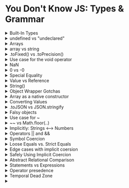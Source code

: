 # You Don't Know JS: Types & Grammar

<details>
<summary>Built-In Types</summary>

JavaScript defines seven built-in types:

- null
- undefined
- boolean
- number
- string
- object
- symbol -- added in ES6!

Note: All of these types except object are called "primitives".

```
typeof undefined     === "undefined"; // true
typeof true          === "boolean";   // true
typeof 42            === "number";    // true
typeof "42"          === "string";    // true
typeof { life: 42 }  === "object";    // true

// added in ES6!
typeof Symbol()      === "symbol";    // true

typeof null === "object"; // true
```

If you want to test for a null value using its type, you need a compound condition:

```
var a = null;

(!a && typeof a === "object"); // true
```

</details>

<details>
<summary>undefined vs "undeclared"</summary>
  
Many developers will assume "undefined" and "undeclared" are roughly the same thing, but in JavaScript, they're quite different. undefined is a value that a declared variable can hold. "Undeclared" means a variable has never been declared.
  
```
var a;

a; // undefined
b; // ReferenceError: b is not defined
```

The typeof operator returns "undefined" even for "undeclared" (or "not defined") variables. Notice that there was no error thrown when we executed typeof b, even though b is an undeclared variable. This is a special safety guard in the behavior of typeof:
  
```
var a;

typeof a; // "undefined"

typeof b; // "undefined"
```

JavaScript unfortunately kind of conflates these two terms, not only in its error messages ("ReferenceError: a is not defined") but also in the return values of typeof, which is "undefined" for both cases.

However, the safety guard (preventing an error) on typeof when used against an undeclared variable can be helpful in certain cases.
</details>

<details>
<summary>Arrays</summary>
  
arrays are numerically indexed (as you'd expect), but the tricky thing is that they also are objects that can have string keys/properties added to them (but which don't count toward the length of the array):
  
```
var a = [ ];

a[0] = 1;
a["foobar"] = 2;

a.length;		// 1
a["foobar"];	// 2
a.foobar;		// 2
```
  
However, a gotcha to be aware of is that if a string value intended as a key can be coerced to a standard base-10 number, then it is assumed that you wanted to use it as a number index rather than as a string key!
  
```
var a = [ ];

a["13"] = 42;

a.length; // 14
```
</details>


<details>
<summary>array vs string</summary>
JavaScript strings are immutable, while arrays are quite mutable:
  
```
a[1] = "O";
b[1] = "O";

a; // "foo"
b; // ["f","O","o"]
```

A further consequence of immutable strings is that none of the string methods that alter its contents can modify in-place, but rather must create and return new strings. By contrast, many of the methods that change array contents actually do modify in-place:
  
```
c = a.toUpperCase();
a === c;	// false
a;			// "foo"
c;			// "FOO"

b.push( "!" );
b;			// ["f","O","o","!"]
```
  

</details>

<details>
<summary>.toFixed() vs .toPrecision()</summary>
  
```
var a = 42.59;

a.toFixed( 0 ); // "43"
a.toFixed( 1 ); // "42.6"
a.toFixed( 2 ); // "42.59"
a.toFixed( 3 ); // "42.590"
a.toFixed( 4 ); // "42.5900"
```
  
```
var a = 42.59;

a.toPrecision( 1 ); // "4e+1"
a.toPrecision( 2 ); // "43"
a.toPrecision( 3 ); // "42.6"
a.toPrecision( 4 ); // "42.59"
a.toPrecision( 5 ); // "42.590"
a.toPrecision( 6 ); // "42.5900"
```

But you have to be careful with the . operator. Since . is a valid numeric character, it will first be interpreted as part of the number literal, if possible, instead of being interpreted as a property accessor:
  
```
// invalid syntax:
42.toFixed( 3 );	// SyntaxError

// these are all valid:
(42).toFixed( 3 );	// "42.000"
0.42.toFixed( 3 );	// "0.420"
42..toFixed( 3 );	// "42.000"
```

</details>

<details>
<summary>Use case for the void operator</summary>

But the void operator can be useful in a few other circumstances, if you need to ensure that an expression has no result value (even if it has side effects).

For example:
  
```
  function doSomething() {
	// note: `APP.ready` is provided by our application
	if (!APP.ready) {
		// try again later
		return void setTimeout( doSomething, 100 );
	}

	var result;

	// do some other stuff
	return result;
}

// were we able to do it right away?
if (doSomething()) {
	// handle next tasks right away
}
  ```
  
  Here, the setTimeout(..) function returns a numeric value (the unique identifier of the timer interval, if you wanted to cancel it), but we want to void that out so that the return value of our function doesn't give a false-positive with the if statement.

Many devs prefer to just do these actions separately, which works the same but doesn't use the void operator:
  
  ```
  if (!APP.ready) {
	// try again later
	setTimeout( doSomething, 100 );
	return;
}
  ```
  
  In general, if there's ever a place where a value exists (from some expression) and you'd find it useful for the value to be undefined instead, use the void operator. That probably won't be terribly common in your programs, but in the rare cases you do need it, it can be quite helpful.
</details>

<details>
<summary>NaN</summary>
  
  In other words: "the type of not-a-number is 'number'!"
  ```
  var a = 2 / "foo";		// NaN

typeof a === "number";	// true
  ```
  
  The isNaN(..) utility has a fatal flaw. It appears it tried to take the meaning of NaN ("Not a Number") too literally -- that its job is basically: "test if the thing passed in is either not a number or is a number." But that's not quite accurate.
  
  ```
  var a = 2 / "foo";
var b = "foo";

a; // NaN
b; // "foo"

window.isNaN( a ); // true
window.isNaN( b ); // true -- ouch!
  ```
  
  Clearly, "foo" is literally not a number, but it's definitely not the NaN value either! This bug has been in JS since the very beginning (over 19 years of ouch).
  
  As of ES6, finally a replacement utility has been provided: Number.isNaN(..).
  
</details>


<details>
<summary>0 vs -0</summary>

If you want to distinguish a -0 from a 0 in your code, you can't just rely on what the developer console outputs, so you're going to have to be a bit more clever:

```

function isNegZero(n) {
n = Number( n );
return (n === 0) && (1 / n === -Infinity);
}

isNegZero( -0 ); // true
isNegZero( 0 / -3 );  // true
isNegZero( 0 );	// false

```
	
Now, why do we need a negative zero, besides academic trivia?

There are certain applications where developers use the magnitude of a value to represent one piece of information (like speed of movement per animation frame) and the sign of that number to represent another piece of information (like the direction of that movement).

In those applications, as one example, if a variable arrives at zero and it loses its sign, then you would lose the information of what direction it was moving in before it arrived at zero. Preserving the sign of the zero prevents potentially unwanted information loss.

</details>

<details>
<summary>Special Equality</summary>
	
As we saw above, the NaN value and the -0 value have special behavior when it comes to equality comparison. NaN is never equal to itself, so you have to use ES6's Number.isNaN(..) (or a polyfill). Similarly, -0 lies and pretends that it's equal (even === strict equal -- see Chapter 4) to regular positive 0, so you have to use the somewhat hackish isNegZero(..) utility we suggested above.

As of ES6, there's a new utility that can be used to test two values for absolute equality, without any of these exceptions. It's called Object.is(..):
	
```

var a = 2 / "foo";
var b = -3 * 0;

Object.is( a, NaN );  // true
Object.is( b, -0 );  // true

Object.is( b, 0 );  // false

```

</details>

<details>
<summary>Value vs Reference</summary>

```
function foo(x) {
x.push( 4 );
x; // [1,2,3,4]

// later
x = [4,5,6];
x.push( 7 );
x; // [4,5,6,7]
}

var a = [1,2,3];

foo( a );

a; // [1,2,3,4]  not  [4,5,6,7]

```

When we pass in the argument a, it assigns a copy of the a reference to x. x and a are separate references pointing at the same [1,2,3] value. Now, inside the function, we can use that reference to mutate the value itself (push(4)). But when we make the assignment x = [4,5,6], this is in no way affecting where the initial reference a is pointing -- still points at the (now modified) [1,2,3,4] value.

</details>

<details>
<summary>String()</summary>

```

var a = new String( "abc" );

typeof a; // "object" ... not "String"

a instanceof String; // true

Object.prototype.toString.call( a ); // "[object String]"

```

The point is, new String("abc") creates a string wrapper object around "abc", not just the primitive "abc" value itself.

</details>

<details>
<summary>Object Wrapper Gotchas</summary>

There are some gotchas with using the object wrappers directly that you should be aware of if you do choose to ever use them.

For example, consider Boolean wrapped values:

```

var a = new Boolean( false );

if (!a) {
	console.log( "Oops" ); // never runs
}

```

The problem is that you've created an object wrapper around the false value, but objects themselves are "truthy" (see Chapter 4), so using the object behaves oppositely to using the underlying false value itself, which is quite contrary to normal expectation.

If you want to manually box a primitive value, you can use the Object(..) function (no new keyword):

```

var a = "abc";
var b = new String( a );
var c = Object( a );

typeof a; // "string"
typeof b; // "object"
typeof c; // "object"

b instanceof String; // true
c instanceof String; // true

Object.prototype.toString.call( b ); // "[object String]"
Object.prototype.toString.call( c ); // "[object String]"

```

Again, using the boxed object wrapper directly (like b and c above) is usually discouraged, but there may be some rare occasions you'll run into where they may be useful.

</details>

<details>
<summary>Array as a native constructor</summary>

So, if you wanted to actually create an array of actual undefined values (not just "empty slots"), how could you do it (besides manually)?

```

var a = Array.apply( null, { length: 3 } );
a; // [ undefined, undefined, undefined ]

```

Confused? Yeah. Here's roughly how it works.

apply(..) is a utility available to all functions, which calls the function it's used with but in a special way.

The first argument is a this object binding (covered in the this & Object Prototypes title of this series), which we don't care about here, so we set it to null. The second argument is supposed to be an array (or something like an array -- aka an "array-like object"). The contents of this "array" are "spread" out as arguments to the function in question.

So, Array.apply(..) is calling the Array(..) function and spreading out the values (of the { length: 3 } object value) as its arguments.

Inside of apply(..), we can envision there's another for loop (kinda like join(..) from above) that goes from 0 up to, but not including, length (3 in our case).

For each index, it retrieves that key from the object. So if the array-object parameter was named arr internally inside of the apply(..) function, the property access would effectively be arr[0], arr[1], and arr[2]. Of course, none of those properties exist on the { length: 3 } object value, so all three of those property accesses would return the value undefined.

In other words, it ends up calling Array(..) basically like this: Array(undefined,undefined,undefined), which is how we end up with an array filled with undefined values, and not just those (crazy) empty slots.

</details>

<details>
<summary>Converting Values</summary>

Converting a value from one type to another is often called "type casting," when done explicitly, and "coercion" when done implicitly (forced by the rules of how a value is used).

Another way these terms are often distinguished is as follows: "type casting" (or "type conversion") occur in statically typed languages at compile time, while "type coercion" is a runtime conversion for dynamically typed languages.

However, in JavaScript, most people refer to all these types of conversions as coercion, so the way I prefer to distinguish is to say "implicit coercion" vs. "explicit coercion."

```

var a = 42;

var b = a + "";	// implicit coercion

var c = String( a );  // explicit coercion

```

</details>

<details>
<summary>.toJSON vs JSON.stringify</summary>

It's a very common misconception that toJSON() should return a JSON stringification representation. That's probably incorrect, unless you're wanting to actually stringify the string itself (usually not!). toJSON() should return the actual regular value (of whatever type) that's appropriate, and JSON.stringify(..) itself will handle the stringification.

In other words, toJSON() should be interpreted as "to a JSON-safe value suitable for stringification," not "to a JSON string" as many developers mistakenly assume.

Consider:

```

var a = {
	val: [1,2,3],

	// probably correct!
	toJSON: function(){
		return this.val.slice( 1 );
	}
};

var b = {
	val: [1,2,3],

	// probably incorrect!
	toJSON: function(){
		return "[" +
			this.val.slice( 1 ).join() +
		"]";
	}
};

JSON.stringify( a ); // "[2,3]"

JSON.stringify( b ); // ""[2,3]""

```

In the second call, we stringified the returned string rather than the array itself, which was probably not what we wanted to do.

Remember, JSON.stringify(..) is not directly a form of coercion. We covered it here, however, for two reasons that relate its behavior to ToString coercion:

string, number, boolean, and null values all stringify for JSON basically the same as how they coerce to string values via the rules of the ToString abstract operation.
If you pass an object value to JSON.stringify(..), and that object has a toJSON() method on it, toJSON() is automatically called to (sort of) "coerce" the value to be JSON-safe before stringification.

```

</details>

<details>
<summary>Second argument for JSON.stringify</summary>

An optional second argument can be passed to JSON.stringify(..) that is called replacer. This argument can either be an array or a function. It's used to customize the recursive serialization of an object by providing a filtering mechanism for which properties should and should not be included, in a similar way to how toJSON() can prepare a value for serialization.

```

var a = {
	b: 42,
	c: "42",
	d: [1,2,3]
};

JSON.stringify( a, ["b","c"] ); // "{"b":42,"c":"42"}"

JSON.stringify( a, function(k,v){
	if (k !== "c") return v;
} );
// "{"b":42,"d":[1,2,3]}"

```

Note: In the function replacer case, the key argument k is undefined for the first call (where the a object itself is being passed in). The if statement filters out the property named "c". Stringification is recursive, so the [1,2,3] array has each of its values (1, 2, and 3) passed as v to replacer, with indexes (0, 1, and 2) as k.

</details>

<details>
<summary>Optional third argument for JSON.stringify</summary>

A third optional argument can also be passed to JSON.stringify(..), called space, which is used as indentation for prettier human-friendly output. space can be a positive integer to indicate how many space characters should be used at each indentation level. Or, space can be a string, in which case up to the first ten characters of its value will be used for each indentation level.

```

var a = {
	b: 42,
	c: "42",
	d: [1,2,3]
};

JSON.stringify( a, null, 3 );
// "{
//    "b": 42,
//    "c": "42",
//    "d": [
//       1,
//       2,
//       3
//    ]
// }"

JSON.stringify( a, null, "-----" );
// "{
// -----"b": 42,
// -----"c": "42",
// -----"d": [
// ----------1,
// ----------2,
// ----------3
// -----]
// }"

</details>

<details>
<summary>Falsy objects</summary>

They are not these:

```

var a = new Boolean( false );
var b = new Number( 0 );
var c = new String( "" );

```

So, if "falsy objects" are not just objects wrapped around falsy values, what the heck are they?

The tricky part is that they can show up in your JS program, but they're not actually part of JavaScript itself.

A "falsy object" is a value that looks and acts like a normal object (properties, etc.), but when you coerce it to a boolean, it coerces to a false value.

Why!?

The most well-known case is document.all: an array-like (object) provided to your JS program by the DOM (not the JS engine itself), which exposes elements in your page to your JS program. It used to behave like a normal object--it would act truthy. But not anymore.

So... that's what we've got: crazy, nonstandard "falsy objects" added to JavaScript by the browsers. Yay!

</details>

<details>
<summary>Use case for ~</summary>

```
var a = "Hello World";

~a.indexOf( "lo" );			// -4   <-- truthy!

if (~a.indexOf( "lo" )) {	// true
	// found it!
}

~a.indexOf( "ol" );			// 0    <-- falsy!
!~a.indexOf( "ol" );		// true

if (!~a.indexOf( "ol" )) {	// true
	// not found!
}

```

~ takes the return value of indexOf(..) and transforms it: for the "failure" -1 we get the falsy 0, and every other value is truthy.

Note: The -(x+1) pseudo-algorithm for ~ would imply that ~-1 is -0, but actually it produces 0 because the underlying operation is actually bitwise, not mathematic.

</details>

<details>
<summary>~~ vs Math.floor(..)</summary>

 ~~ needs some caution/clarification. First, it only works reliably on 32-bit values. But more importantly, it doesn't work the same on negative numbers as Math.floor(..) does!

```

	Math.floor( -49.6 );	// -50
~~-49.6;  // -49

```

</details>

<details>
<summary>Implicitly: Strings <--> Numbers</summary>

```

var a = [1,2];
var b = [3,4];

a + b; // "1,23,4"

```

According to ES5 spec section 11.6.1, the + algorithm (when an object value is an operand) will concatenate if either operand is either already a string, or if the following steps produce a string representation. So, when + receives an object (including array) for either operand, it first calls the ToPrimitive abstract operation (section 9.1) on the value, which then calls the [[DefaultValue]] algorithm (section 8.12.8) with a context hint of number.

If you're paying close attention, you'll notice that this operation is now identical to how the ToNumber abstract operation handles objects (see the "ToNumber"" section earlier). The valueOf() operation on the array will fail to produce a simple primitive, so it then falls to a toString() representation. The two arrays thus become "1,2" and "3,4", respectively. Now, + concatenates the two strings as you'd normally expect: "1,23,4".

____

Comparing this implicit coercion of a + "" to our earlier example of String(a) explicit coercion, there's one additional quirk to be aware of. Because of how the ToPrimitive abstract operation works, a + "" invokes valueOf() on the a value, whose return value is then finally converted to a string via the internal ToString abstract operation. But String(a) just invokes toString() directly.

Both approaches ultimately result in a string, but if you're using an object instead of a regular primitive number value, you may not necessarily get the same string value!

Consider:

```
var a = {
	valueOf: function() { return 42; },
	toString: function() { return 4; }
};

a + "";			// "42"

String( a );	// "4"

```

Generally, this sort of gotcha won't bite you unless you're really trying to create confusing data structures and operations, but you should be careful if you're defining both your own valueOf() and toString() methods for some object, as how you coerce the value could affect the outcome.

____

What about the other direction? How can we implicitly coerce from string to number?

```

var a = "3.14";
var b = a - 0;

b; // 3.14

```

The - operator is defined only for numeric subtraction, so a - 0 forces a's value to be coerced to a number. While far less common, a * 1 or a / 1 would accomplish the same result, as those operators are also only defined for numeric operations.

</details>

<details>
<summary>Operators || and &&</summary>

The value produced by a && or || operator is not necessarily of type Boolean. The value produced will always be the value of one of the two operand expressions:

```

var a = 42;
var b = "abc";
var c = null;

a || b;		// 42
a && b;		// "abc"

c || b;		// "abc"
c && b;		// null
	
```

Both || and && operators perform a boolean test on the first operand (a or c). If the operand is not already boolean (as it's not, here), a normal ToBoolean coercion occurs, so that the test can be performed.

For the || operator, if the test is true, the || expression results in the value of the first operand (a or c). If the test is false, the || expression results in the value of the second operand (b).

Inversely, for the && operator, if the test is true, the && expression results in the value of the second operand (b). If the test is false, the && expression results in the value of the first operand (a or c).

The result of a || or && expression is always the underlying value of one of the operands, not the (possibly coerced) result of the test. In c && b, c is null, and thus falsy. But the && expression itself results in null (the value in c), not in the coerced false used in the test.

In fact, I would argue these operators shouldn't even be called "logical ___ operators", as that name is incomplete in describing what they do. If I were to give these operators a more accurate (if more clumsy) name, I'd call them "selector operators," or more completely, "operand selector operators."

An extremely common and helpful usage of this behavior, which there's a good chance you may have used before and not fully understood, is:

```

function foo(a,b) {
	a = a || "hello";
	b = b || "world";

	console.log( a + " " + b );
}

foo();					// "hello world"
foo( "yeah", "yeah!" );	// "yeah yeah!"

```

This || idiom is extremely common, and quite helpful, but you have to use it only in cases where all falsy values should be skipped. Otherwise, you'll need to be more explicit in your test, and probably use a ? : ternary instead.
</details>
	
<details>
<summary>Symbol Coercion</summary>

Explicit coercion of a symbol to a string is allowed, but implicit coercion of the same is disallowed and throws an error:

```

var s1 = Symbol( "cool" );
String( s1 );					// "Symbol(cool)"

var s2 = Symbol( "not cool" );
s2 + "";						// TypeError

```

symbol values cannot coerce to number at all (throws an error either way), but strangely they can both explicitly and implicitly coerce to boolean (always true).

</details>

<details>
<summary>Loose Equals vs. Strict Equals</summary>

"== allows coercion in the equality comparison and === disallows coercion."
	
It's a very little known fact that == and === behave identically in the case where two objects are being compared!

Let's again quote the spec, clauses 11.9.3.6-7 for loose ==:

If Type(x) is Boolean, return the result of the comparison ToNumber(x) == y.
If Type(y) is Boolean, return the result of the comparison x == ToNumber(y).
	
"42" == true is not performing a boolean test/coercion at all, no matter what your brain says. "42" is not being coerced to a boolean (true), but instead true is being coerced to a 1, and then "42" is being coerced to 42.

Another example of implicit coercion can be seen with == loose equality between null and undefined values. Yet again quoting the ES5 spec, clauses 11.9.3.2-3:

If x is null and y is undefined, return true.
If x is undefined and y is null, return true.

Which is why no need to do sth like this:
	
```
	
var a = doSomething();

if (a === undefined || a === null) {
	// ..
}

```

</details>

<details>
<summary>Edge cases with implicit coersion</summary>

Let's look again at the bad list:

```

"0" == false;			// true -- UH OH!
false == 0;				// true -- UH OH!
false == "";			// true -- UH OH!
false == [];			// true -- UH OH!
"" == 0;				// true -- UH OH!
"" == [];				// true -- UH OH!
0 == [];				// true -- UH OH!

```

Four of the seven items on this list involve == false comparison, which we said earlier you should always, always avoid. That's a pretty easy rule to remember.

Now the list is down to three:

```

"" == 0;				// true -- UH OH!
"" == [];				// true -- UH OH!
0 == [];				// true -- UH OH!

```

</details>

<details>
<summary>Safely Using Implicit Coercion</summary>

To effectively avoid issues with such comparisons, here's some heuristic rules to follow:

1. If either side of the comparison can have true or false values, don't ever, EVER use ==.
2 .If either side of the comparison can have [], "", or 0 values, seriously consider not using ==.


</details>

<details>
<summary>Abstract Relational Comparison</summary>

It's important nonetheless to think about what happens with a < b (and a > b) comparisons (similar to how we just examined a == b in depth).

The algorithm first calls ToPrimitive coercion on both values, and if the return result of either call is not a string, then both values are coerced to number values using the ToNumber operation rules, and compared numerically.

For example:

```

var a = [ 42 ];
var b = [ "43" ];

a < b;	// true
b < a;	// false

```

However, if both values are strings for the < comparison, simple lexicographic (natural alphabetic) comparison on the characters is performed:

```

var a = [ "42" ];
var b = [ "043" ];

a < b;	// false

```

What about:

```

var a = { b: 42 };
var b = { b: 43 };

a < b;	// ??

```

a < b is also false, because a becomes [object Object] and b becomes [object Object], and so clearly a is not lexicographically less than b.

But strangely:

```

var a = { b: 42 };
var b = { b: 43 };

a < b;	// false
a == b;	// false
a > b;	// false

a <= b;	// true
a >= b;	// true

```

Why is a == b not true? They're the same string value ("[object Object]"), so it seems they should be equal, right? Nope. Recall the previous discussion about how == works with object references.

Because the spec says for a <= b, it will actually evaluate b < a first, and then negate that result. Since b < a is also false, the result of a <= b is true.

That's probably awfully contrary to how you might have explained what <= does up to now, which would likely have been the literal: "less than or equal to." JS more accurately considers <= as "not greater than" (!(a > b), which JS treats as !(b < a)). Moreover, a >= b is explained by first considering it as b <= a, and then applying the same reasoning.

Unfortunately, there is no "strict relational comparison" as there is for equality. In other words, there's no way to prevent implicit coercion from occurring with relational comparisons like a < b, other than to ensure that a and b are of the same type explicitly before making the comparison.

Use the same reasoning from our earlier == vs. === sanity check discussion. If coercion is helpful and reasonably safe, like in a 42 < "43" comparison, use it. On the other hand, if you need to be safe about a relational comparison, explicitly coerce the values first, before using < (or its counterparts).

```
	
var a = [ 42 ];
var b = "043";

a < b;						// false -- string comparison!
Number( a ) < Number( b );	// true -- number comparison!

```

</details>

<details>
<summary>Statements vs Expressions</summary>

A "sentence" is one complete formation of words that expresses a thought. It's comprised of one or more "phrases," each of which can be connected with punctuation marks or conjunction words ("and," "or," etc). A phrase can itself be made up of smaller phrases. Some phrases are incomplete and don't accomplish much by themselves, while other phrases can stand on their own. These rules are collectively called the grammar of the English language.

And so it goes with JavaScript grammar. Statements are sentences, expressions are phrases, and operators are conjunctions/punctuation.

Every expression in JS can be evaluated down to a single, specific value result. For example:

```

var a = 3 * 6;
var b = a;
b;

```

In this snippet, 3 * 6 is an expression (evaluates to the value 18). But a on the second line is also an expression, as is b on the third line. The a and b expressions both evaluate to the values stored in those variables at that moment, which also happens to be 18.

Moreover, each of the three lines is a statement containing expressions. var a = 3 * 6 and var b = a are called "declaration statements" because they each declare a variable (and optionally assign a value to it). The a = 3 * 6 and b = a assignments (minus the vars) are called assignment expressions.

The third line contains just the expression b, but it's also a statement all by itself (though not a terribly interesting one!). This is generally referred to as an "expression statement."
</details>

<details>
<summary>Operator presedence</summary>

```

var a = 42, b;
b = ( a++, a );

a;	// 43
b;	// 43

```

But what would happen if we remove the ( )?

```

var a = 42, b;
b = a++, a;

a;	// 43
b;	// 42

```

Because the , operator has a lower precedence than the = operator. So, b = a++, a is interpreted as (b = a++), a. Because (as we explained earlier) a++ has after side effects, the assigned value to b is the value 42 before the ++ changes a.

This is just a simple matter of needing to understand operator precedence. If you're going to use , as a statement-series operator, it's important to know that it actually has the lowest precedence. Every other operator will more tightly bind than , will.

</details>

<details>
<summary>Temporal Dead Zone</summary>

The TDZ refers to places in code where a variable reference cannot yet be made, because it hasn't reached its required initialization.

The most clear example of this is with ES6 let block-scoping:

```

{
	a = 2;		// ReferenceError!
	let a;
}

```

The assignment a = 2 is accessing the a variable (which is indeed block-scoped to the { .. } block) before it's been initialized by the let a declaration, so it's in the TDZ for a and throws an error.

Interestingly, while typeof has an exception to be safe for undeclared variables (see Chapter 1), no such safety exception is made for TDZ references:

```

{
	typeof a;	// undefined
	typeof b;	// ReferenceError! (TDZ)
	let b;
}

```

</details>

<details>
<summary></summary>
</details>
